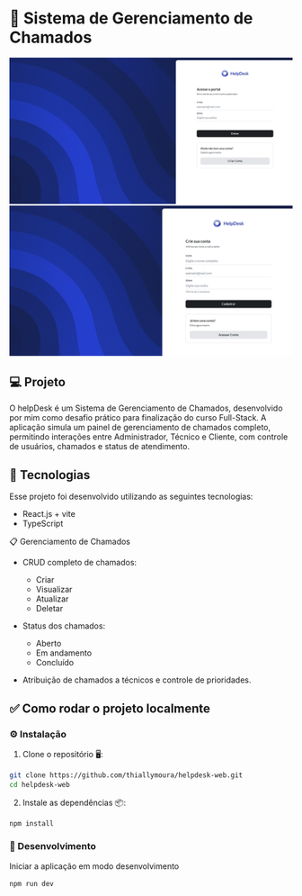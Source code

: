 <h1> 🚀 Sistema de Gerenciamento de Chamados </h1>

<p align="center">
  <img alt="login" src="./src/assets/loginpage.png">
  <img alt="login" src="./src/assets/criar_conta.png">
</p>

## 💻 Projeto

O helpDesk é um Sistema de Gerenciamento de Chamados, desenvolvido por mim como desafio prático para finalização do curso Full-Stack.
A aplicação simula um painel de gerenciamento de chamados completo, permitindo interações entre Administrador, Técnico e Cliente, com controle de usuários, chamados e status de atendimento.

## 🚀 Tecnologias

Esse projeto foi desenvolvido utilizando as seguintes tecnologias:

- React.js + vite
- TypeScript

📋 Gerenciamento de Chamados

- CRUD completo de chamados:

  - Criar
  - Visualizar
  - Atualizar
  - Deletar

- Status dos chamados:

  - Aberto
  - Em andamento
  - Concluído

- Atribuição de chamados a técnicos e controle de prioridades.

## ✅ Como rodar o projeto localmente

### ⚙️ Instalação

1. Clone o repositório 🖥️:

```sh
git clone https://github.com/thiallymoura/helpdesk-web.git
cd helpdesk-web
```

2. Instale as dependências 📦:

```sh
npm install
```

### 🚧 Desenvolvimento

Iniciar a aplicação em modo desenvolvimento

```sh
npm run dev
```
